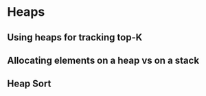 # Heaps

## Using heaps for tracking top-K
## Allocating elements on a heap vs on a stack 
## Heap Sort

